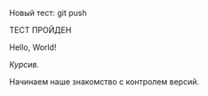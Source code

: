 Новый тест: git push

TECТ ПРОЙДЕН

Hello, World!

*Курсив.*

Начинаем наше знакомство с контролем версий.
